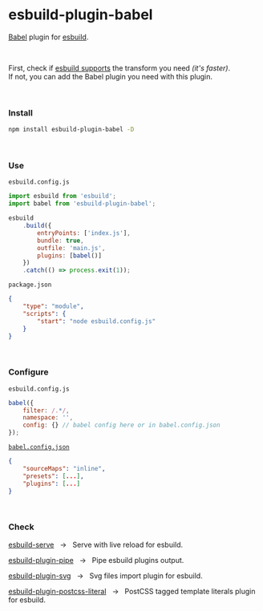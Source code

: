<div></div>

# esbuild-plugin-babel

[Babel](https://github.com/babel/babel) plugin for [esbuild](https://github.com/evanw/esbuild).

<br>

First, check if [esbuild supports](https://esbuild.github.io/content-types/) the transform you need _(it's faster)_.  
If not, you can add the Babel plugin you need with this plugin.

<br>

### Install

```zsh
npm install esbuild-plugin-babel -D
```

<br>

### Use

`esbuild.config.js`

```js
import esbuild from 'esbuild';
import babel from 'esbuild-plugin-babel';

esbuild
    .build({
        entryPoints: ['index.js'],
        bundle: true,
        outfile: 'main.js',
        plugins: [babel()]
    })
    .catch(() => process.exit(1));
```

`package.json`

```json
{
    "type": "module",
    "scripts": {
        "start": "node esbuild.config.js"
    }
}
```

<br>

### Configure

`esbuild.config.js`

```js
babel({
    filter: /.*/,
    namespace: '',
    config: {} // babel config here or in babel.config.json
});
```

[`babel.config.json`](https://babeljs.io/docs/en/configuration)

```json
{
    "sourceMaps": "inline",
    "presets": [...],
    "plugins": [...]
}
```

<br>

### Check

[esbuild-serve](https://github.com/nativew/esbuild-serve) &nbsp; → &nbsp; Serve with live reload for esbuild.

[esbuild-plugin-pipe](https://github.com/nativew/esbuild-plugin-pipe) &nbsp; → &nbsp; Pipe esbuild plugins output.

[esbuild-plugin-svg](https://github.com/nativew/esbuild-plugin-svg) &nbsp; → &nbsp; Svg files import plugin for esbuild.

[esbuild-plugin-postcss-literal](https://github.com/nativew/esbuild-plugin-postcss-literal) &nbsp; → &nbsp; PostCSS tagged template literals plugin for esbuild.

<br>
